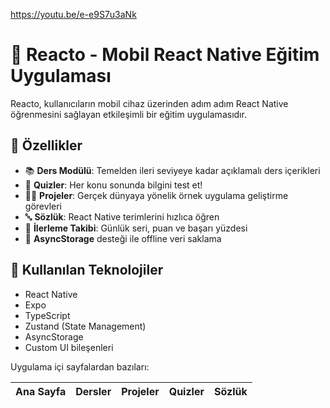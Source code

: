 https://youtu.be/e-e9S7u3aNk

# 📱 Reacto - Mobil React Native Eğitim Uygulaması

Reacto, kullanıcıların mobil cihaz üzerinden adım adım React Native öğrenmesini sağlayan etkileşimli bir eğitim uygulamasıdır.

## 🚀 Özellikler

- 📚 **Ders Modülü**: Temelden ileri seviyeye kadar açıklamalı ders içerikleri
- 🧠 **Quizler**: Her konu sonunda bilgini test et!
- 👨‍💻 **Projeler**: Gerçek dünyaya yönelik örnek uygulama geliştirme görevleri
- 🔤 **Sözlük**: React Native terimlerini hızlıca öğren
- 🔄 **İlerleme Takibi**: Günlük seri, puan ve başarı yüzdesi
- 📂 **AsyncStorage** desteği ile offline veri saklama

## 🧩 Kullanılan Teknolojiler

- React Native
- Expo
- TypeScript
- Zustand (State Management)
- AsyncStorage
- Custom UI bileşenleri

Uygulama içi sayfalardan bazıları:

| Ana Sayfa | Dersler | Projeler | Quizler | Sözlük |
|----------|---------|----------|----------|---------|

